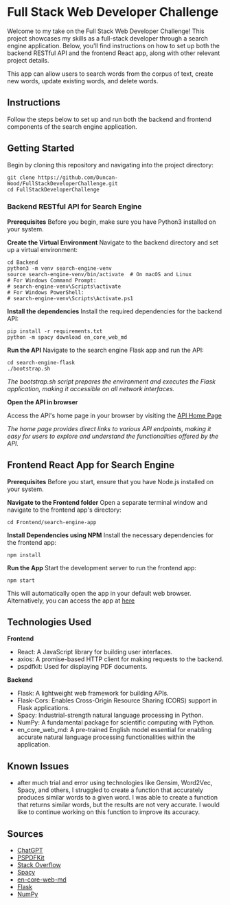 # Full Stack Web Developer Challenge

Welcome to my take on the Full Stack Web Developer Challenge! This project showcases my skills as a full-stack developer through a search engine application. Below, you'll find instructions on how to set up both the backend RESTful API and the frontend React app, along with other relevant project details.

This app can allow users to search words from the corpus of text, create new words, update existing words, and delete words.

## Instructions

Follow the steps below to set up and run both the backend and frontend components of the search engine application.

## Getting Started

Begin by cloning this repository and navigating into the project directory:

```
git clone https://github.com/Duncan-Wood/FullStackDeveloperChallenge.git
cd FullStackDeveloperChallenge
```

### Backend RESTful API for Search Engine

**Prerequisites**
Before you begin, make sure you have Python3 installed on your system.

**Create the Virtual Environment**
Navigate to the backend directory and set up a virtual environment:

```
cd Backend
python3 -m venv search-engine-venv
source search-engine-venv/bin/activate  # On macOS and Linux
# For Windows Command Prompt:
# search-engine-venv\Scripts\activate
# For Windows PowerShell:
# search-engine-venv\Scripts\Activate.ps1
```

**Install the dependencies**
Install the required dependencies for the backend API:

```
pip install -r requirements.txt
python -m spacy download en_core_web_md
```

**Run the API**
Navigate to the search engine Flask app and run the API:

```
cd search-engine-flask
./bootstrap.sh
```

_The bootstrap.sh script prepares the environment and executes the Flask application, making it accessible on all network interfaces._

**Open the API in browser**

Access the API's home page in your browser by visiting the [API Home Page](http://localhost:5000/)

_The home page provides direct links to various API endpoints, making it easy for users to explore and understand the functionalities offered by the API._

## Frontend React App for Search Engine

**Prerequisites**
Before you start, ensure that you have Node.js installed on your system.

**Navigate to the Frontend folder**
Open a separate terminal window and navigate to the frontend app's directory:

```
cd Frontend/search-engine-app
```

**Install Dependencies using NPM**
Install the necessary dependencies for the frontend app:

```
npm install
```

**Run the App**
Start the development server to run the frontend app:

```
npm start
```

This will automatically open the app in your default web browser. Alternatively, you can access the app at [here](http://localhost:3000)

## Technologies Used

**Frontend**

- React: A JavaScript library for building user interfaces.
- axios: A promise-based HTTP client for making requests to the backend.
- pspdfkit: Used for displaying PDF documents.

**Backend**

- Flask: A lightweight web framework for building APIs.
- Flask-Cors: Enables Cross-Origin Resource Sharing (CORS) support in Flask applications.
- Spacy: Industrial-strength natural language processing in Python.
- NumPy: A fundamental package for scientific computing with Python.
- en_core_web_md: A pre-trained English model essential for enabling accurate natural language processing functionalities within the application.

## Known Issues

- after much trial and error using technologies like Gensim, Word2Vec, Spacy, and others, I struggled to create a function that accurately produces similar words to a given word. I was able to create a function that returns similar words, but the results are not very accurate. I would like to continue working on this function to improve its accuracy.

## Sources

- [ChatGPT](https://chat.openai.com/)
- [PSPDFKit](https://pspdfkit.com/)
- [Stack Overflow](https://stackoverflow.com/)
- [Spacy](https://spacy.io/)
- [en-core-web-md](https://spacy.io/models/en)
- [Flask](https://flask.palletsprojects.com/en/1.1.x/)
- [NumPy](https://numpy.org/)
